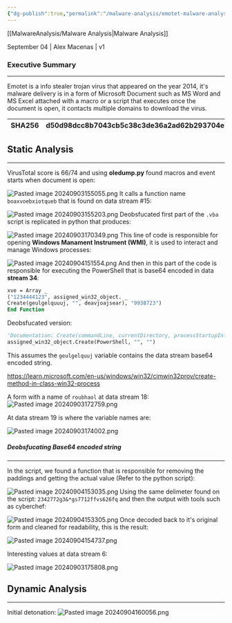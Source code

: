 ```yaml
---
{"dg-publish":true,"permalink":"/malware-analysis/emotet-malware-analysis-report/","tags":["malware"]}
---
```


[[MalwareAnalysis/Malware Analysis\|Malware Analysis]]

September 04 | Alex Macenas | v1
### Executive Summary
---
Emotet is a info stealer trojan virus that appeared on the year 2014, it's malware delivery is in a form of Microsoft Document such as MS Word and MS Excel attached with a macro or a script that executes once the document is open, it contacts multiple domains to download the virus.

| SHA256  | d50d98dcc8b7043cb5c38c3de36a2ad62b293704e3cf23b0cd7450174df53fee |
| ------- | ---------------------------------------------------------------- |
## Static Analysis
---

VirusTotal score is 66/74 and using **oledump.py** found macros and event starts when document is open:

![Pasted image 20240903155055.png](/img/user/images/Pasted%20image%2020240903155055.png)
It calls a function name `boaxvoebxiotqueb` that is found on data stream #15:

![Pasted image 20240903155203.png](/img/user/images/Pasted%20image%2020240903155203.png)
Deobsfucated first part of the `.vba` script is replicated in python that produces: 

![Pasted image 20240903170349.png](/img/user/images/Pasted%20image%2020240903170349.png)
This line of code is responsible for opening **Windows Manament Instrument (WMI)**, it is used to interact and manage Windows processes:

![Pasted image 20240904151554.png](/img/user/images/Pasted%20image%2020240904151554.png)
And then in this part of the code is responsible for executing the PowerShell that is base64 encoded in data **stream 34**:

```vb
xve = Array _
("1234444123", assigned_win32_object. _
Create(geulgelquuuj, "", deavjoajsear), "9938723")
End Function
```

Deobsfucated version:

```vb
'Documentation: Create(commandLine, currentDirectory, processStartupInfo)'
assigned_win32_object.Create(PowerShell, "", "")
```

This assumes the `geulgelquuj` variable contains the data stream base64 encoded string. 

https://learn.microsoft.com/en-us/windows/win32/cimwin32prov/create-method-in-class-win32-process

A form with a name of `roubhaol` at data stream 18:
![Pasted image 20240903172759.png](/img/user/images/Pasted%20image%2020240903172759.png)

At data stream 19 is where the variable names are:

![Pasted image 20240903174002.png](/img/user/images/Pasted%20image%2020240903174002.png)
##### Deobsfucating Base64 encoded string
---
In the script, we found a function that is responsible for removing the paddings and getting the actual value (Refer to the python script):

![Pasted image 20240904153035.png](/img/user/images/Pasted%20image%2020240904153035.png)
Using the same delimeter found on the script: `2342772g3&*gs7712ffvs626fq` and then the output with tools such as cyberchef:

![Pasted image 20240904153305.png](/img/user/images/Pasted%20image%2020240904153305.png)
Once decoded back to it's original form and cleaned for readability, this is the result:

![Pasted image 20240904154737.png](/img/user/images/Pasted%20image%2020240904154737.png)

Interesting values at data stream 6:

![Pasted image 20240903175808.png](/img/user/images/Pasted%20image%2020240903175808.png)
## Dynamic Analysis
---
Initial detonation:
![Pasted image 20240904160056.png](/img/user/images/Pasted%20image%2020240904160056.png)
